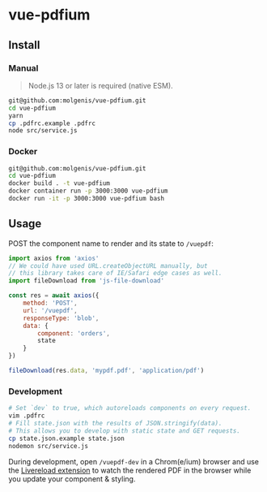 # vue-pdfium

## Install

### Manual

> Node.js 13 or later is required (native ESM).

```bash
git@github.com:molgenis/vue-pdfium.git
cd vue-pdfium
yarn
cp .pdfrc.example .pdfrc
node src/service.js
```

### Docker

```bash
git@github.com:molgenis/vue-pdfium.git
cd vue-pdfium
docker build . -t vue-pdfium
docker container run -p 3000:3000 vue-pdfium
docker run -it -p 3000:3000 vue-pdfium bash
```

## Usage

POST the component name to render and its state to `/vuepdf`:

```javascript
import axios from 'axios'
// We could have used URL.createObjectURL manually, but
// this library takes care of IE/Safari edge cases as well.
import fileDownload from 'js-file-download'

const res = await axios({
    method: 'POST',
    url: '/vuepdf',
    responseType: 'blob',
    data: {
        component: 'orders',
        state
    }
})

fileDownload(res.data, 'mypdf.pdf', 'application/pdf')
```

### Development

```bash
# Set `dev` to true, which autoreloads components on every request.
vim .pdfrc
# Fill state.json with the results of JSON.stringify(data).
# This allows you to develop with static state and GET requests.
cp state.json.example state.json
nodemon src/service.js
```

During development, open `/vuepdf-dev` in a Chrom(e/ium) browser and use
the [Livereload extension](https://chrome.google.com/webstore/detail/livereload/jnihajbhpnppcggbcgedagnkighmdlei)
to watch the rendered PDF in the browser while you update your component & styling.
